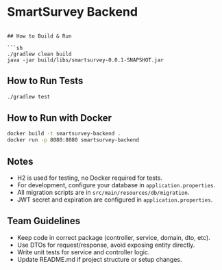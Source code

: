 # SmartSurvey Backend


```

## How to Build & Run

```sh
./gradlew clean build
java -jar build/libs/smartsurvey-0.0.1-SNAPSHOT.jar
```

## How to Run Tests

```sh
./gradlew test
```

## How to Run with Docker

```sh
docker build -t smartsurvey-backend .
docker run -p 8080:8080 smartsurvey-backend
```

## Notes
- H2 is used for testing, no Docker required for tests.
- For development, configure your database in `application.properties`.
- All migration scripts are in `src/main/resources/db/migration`.
- JWT secret and expiration are configured in `application.properties`.

## Team Guidelines
- Keep code in correct package (controller, service, domain, dto, etc).
- Use DTOs for request/response, avoid exposing entity directly.
- Write unit tests for service and controller logic.
- Update README.md if project structure or setup changes.
